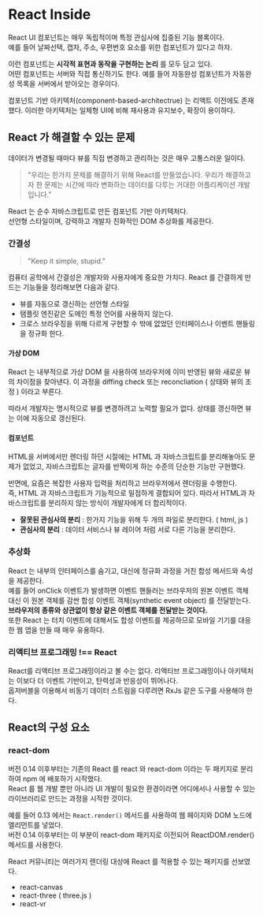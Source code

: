 # React Inside

React UI 컴포넌트는 매우 독립적이며 특정 관심사에 집중된 기능 블록이다.\
예를 들어 날짜선택, 캡차, 주소, 우편번호 요소를 위한 컴포넌트가 있다고 하자.

이런 컴포넌트는 **시각적 표현과 동작을 구현하는 논리** 를 모두 담고 있다.\
어떤 컴포넌트는 서버와 직접 통신하기도 한다. 예를 들어 자동완성 컴포넌트가 자동완성 목록을 서버에서 받아오는 경우이다.

컴포넌트 기반 아키텍처(component-based-architectrue) 는 리액트 이전에도 존재했다.
이러한 아키텍처는 일체형 UI에 비해 재사용과 유지보수, 확장이 용이하다.

## React 가 해결할 수 있는 문제

데이터가 변경될 때마다 뷰를 직접 변경하고 관리하는 것은 매우 고통스러운 일이다.

> "우리는 한가지 문제를 해결하기 위해 React를 만들었습니다. 우리가 해결하고자 한 문제는 시간에 따라 변화하는 데이터를 다루는 거대한 어플리케이션 개발입니다."

React 는 순수 자바스크립트로 만든 컴포넌트 기반 아키텍처다.\
선언형 스타일이며, 강력하고 개발자 친화적인 DOM 추상화를 제공한다.

### 간결성

> "Keep it simple, stupid."

컴퓨터 공학에서 간결성은 개발자와 사용자에게 중요한 가치다.
React 를 간결하게 만드는 기능들을 정리해보면 다음과 같다.

* 뷰를 자동으로 갱신하는 선언형 스타일
* 탬플릿 엔진같은 도메인 특정 언어를 사용하지 않는다.
* 크로스 브라우징을 위해 다르게 구현할 수 밖에 없었던 인터페이스나 이벤트 핸들링을 정규화 한다.

#### 가상 DOM

React 는 내부적으로 가상 DOM 을 사용하여 브라우저에 이미 반영된 뷰와 새로운 뷰의 차이점을 찾아낸다. 이 과정을 diffing check 또는 reconcliation ( 상태와 뷰의 조정 ) 이라고 부른다.

따라서 개발자는 명시적으로 뷰를 변경하려고 노력할 필요가 없다. 상태를 갱신하면 뷰는 이에 자동으로 갱신된다.

#### 컴포넌트

HTML을 서버에서만 렌더링 하던 시절에는 HTML 과 자바스크립트를 분리해놓아도 문제가 없었고, 자바스크립트는 글자를 반짝이게 하는 수준의 단순한 기능만 구현했다.

반면에, 요즘은 복잡한 사용자 입력을 처리하고 브라우저에서 렌더링을 수행한다.\
즉, HTML 과 자바스크립트가 기능적으로 밀접하게 결합되어 있다. 따라서 HTML과 자바스크립트를 분리하지 않는 방식이 개발자에게 더 합리적이다.

* **잘못된 관심사의 분리** : 한가지 기능을 위해 두 개의 파일로 분리한다. ( html, js )
* **관심사의 분리** : 데이터 서비스나 뷰 레이어 처럼 서로 다른 기능을 분리한다.

### 추상화

React 는 내부의 인터페이스를 숨기고, 대신에 정규화 과정을 거친 합성 메서드와 속성을 제공한다.\
예를 들어 onClick 이벤트가 발생하면 이벤트 핸들러는 브라우저의 원본 이벤트 객체 대신 이 원본 객체를 감싼 합성 이벤트 객체(synthetic event object) 를 전달받는다.
**브라우저의 종류와 상관없이 항상 같은 이벤트 객체를 전달받는 것이다.**\
또한 React 는 터치 이벤트에 대해서도 합성 이벤트를 제공하므로 모바일 기기를 대응한 웹 앱을 만들 때 매우 유용하다.

### 리액티브 프로그래밍 !== React

React를 리액티브 프로그래밍이라고 볼 수는 없다. 리액티브 프로그래밍이나 아키텍처는 이보다 더 이벤트 기반이고, 탄력성과 반응성이 뛰어나다.\
옵저버블을 이용해서 비동기 데이터 스트림을 다루려면 RxJs 같은 도구를 사용해야 한다.

## React의 구성 요소

### react-dom

버전 0.14 이후부터는 기존의 React 를 react 와 react-dom 이라는 두 패키지로 분리하여 npm 에 배포하기 시작했다.\
React 를 웹 개발 뿐만 아니라 UI 개발이 필요한 환경이라면 어디에서나 사용할 수 있는 라이브러리로 만드는 과정을 시작한 것이다.

예를 들어 0.13 에서는 `React.render()` 메서드를 사용하여 웹 페이지와 DOM 노드에 엘리먼트를 넣었다.\
버전 0.14 이후부터는 이 부분이 react-dom 패키지로 이전되어 ReactDOM.render() 메서드를 사용한다.

React 커뮤니티는 여러가지 렌더링 대상에 React 를 적용할 수 있는 패키지를 선보였다.

* react-canvas
* react-three ( three.js )
* react-vr